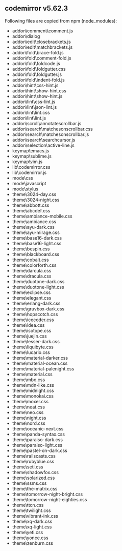 ## codemirror v5.62.3

Following files are copied from npm (node_modules):

* addon\comment\comment.js
* addon\dialog
* addon\edit\closebrackets.js
* addon\edit\matchbrackets.js
* addon\fold\brace-fold.js
* addon\fold\comment-fold.js
* addon\fold\foldcode.js
* addon\fold\foldgutter.css
* addon\fold\foldgutter.js
* addon\fold\indent-fold.js
* addon\hint\css-hint.js
* addon\hint\show-hint.css
* addon\hint\show-hint.js
* addon\lint\css-lint.js
* addon\lint\json-lint.js
* addon\lint\lint.css
* addon\lint\lint.js
* addon\scroll\annotatescrollbar.js
* addon\search\matchesonscrollbar.css
* addon\search\matchesonscrollbar.js
* addon\search\searchcursor.js
* addon\selection\active-line.js
* keymap\emacs.js
* keymap\sublime.js
* keymap\vim.js
* lib\codemirror.css
* lib\codemirror.js
* mode\css
* mode\javascript
* mode\stylus
* theme\3024-day.css
* theme\3024-night.css
* theme\abbott.css
* theme\abcdef.css
* theme\ambiance-mobile.css
* theme\ambiance.css
* theme\ayu-dark.css
* theme\ayu-mirage.css
* theme\base16-dark.css
* theme\base16-light.css
* theme\bespin.css
* theme\blackboard.css
* theme\cobalt.css
* theme\colorforth.css
* theme\darcula.css
* theme\dracula.css
* theme\duotone-dark.css
* theme\duotone-light.css
* theme\eclipse.css
* theme\elegant.css
* theme\erlang-dark.css
* theme\gruvbox-dark.css
* theme\hopscotch.css
* theme\icecoder.css
* theme\idea.css
* theme\isotope.css
* theme\juejin.css
* theme\lesser-dark.css
* theme\liquibyte.css
* theme\lucario.css
* theme\material-darker.css
* theme\material-ocean.css
* theme\material-palenight.css
* theme\material.css
* theme\mbo.css
* theme\mdn-like.css
* theme\midnight.css
* theme\monokai.css
* theme\moxer.css
* theme\neat.css
* theme\neo.css
* theme\night.css
* theme\nord.css
* theme\oceanic-next.css
* theme\panda-syntax.css
* theme\paraiso-dark.css
* theme\paraiso-light.css
* theme\pastel-on-dark.css
* theme\railscasts.css
* theme\rubyblue.css
* theme\seti.css
* theme\shadowfox.css
* theme\solarized.css
* theme\ssms.css
* theme\the-matrix.css
* theme\tomorrow-night-bright.css
* theme\tomorrow-night-eighties.css
* theme\ttcn.css
* theme\twilight.css
* theme\vibrant-ink.css
* theme\xq-dark.css
* theme\xq-light.css
* theme\yeti.css
* theme\yonce.css
* theme\zenburn.css
